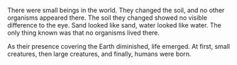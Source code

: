 There were small beings in the world. They changed the soil, and no other organisms appeared there. The soil they changed showed no visible difference to the eye. Sand looked like sand, water looked like water. The only thing known was that no organisms lived there.

As their presence covering the Earth diminished, life emerged. At first, small creatures, then large creatures, and finally, humans were born.